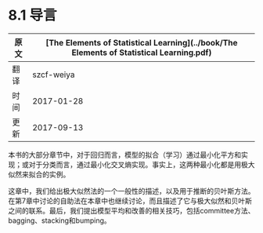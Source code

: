# 8.1 导言

| 原文   | [The Elements of Statistical Learning](../book/The Elements of Statistical Learning.pdf) |
| ---- | ---------------------------------------- |
| 翻译   | szcf-weiya                               |
| 时间   | 2017-01-28                               |
| 更新   | 2017-09-13                               |

本书的大部分章节中，对于回归而言，模型的拟合（学习）通过最小化平方和实现；或对于分类而言，通过最小化交叉熵实现。事实上，这两种最小化都是用极大似然来拟合的实例。

这章中，我们给出极大似然法的一个一般性的描述，以及用于推断的贝叶斯方法。在第7章中讨论的自助法在本章中也继续讨论，而且描述了它与极大似然和贝叶斯之间的联系。最后，我们提出模型平均和改善的相关技巧，包括committee方法、bagging、stacking和bumping。
